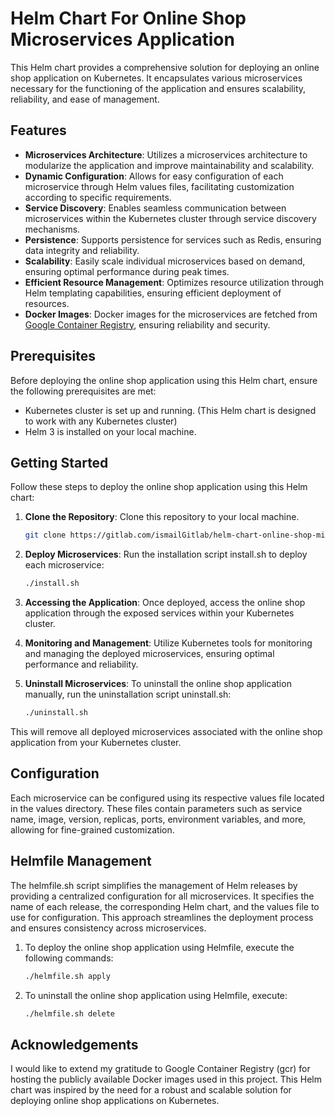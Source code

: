 # Helm Chart For Online Shop Microservices Application

This Helm chart provides a comprehensive solution for deploying an online shop application on Kubernetes. It encapsulates various microservices necessary for the functioning of the application and ensures scalability, reliability, and ease of management.

## Features

- **Microservices Architecture**: Utilizes a microservices architecture to modularize the application and improve maintainability and scalability.
- **Dynamic Configuration**: Allows for easy configuration of each microservice through Helm values files, facilitating customization according to specific requirements.
- **Service Discovery**: Enables seamless communication between microservices within the Kubernetes cluster through service discovery mechanisms.
- **Persistence**: Supports persistence for services such as Redis, ensuring data integrity and reliability.
- **Scalability**: Easily scale individual microservices based on demand, ensuring optimal performance during peak times.
- **Efficient Resource Management**: Optimizes resource utilization through Helm templating capabilities, ensuring efficient deployment of resources.
- **Docker Images**: Docker images for the microservices are fetched from [Google Container Registry](https://console.cloud.google.com/gcr/images/google-samples/GLOBAL/microservices-demo), ensuring reliability and security.

## Prerequisites

Before deploying the online shop application using this Helm chart, ensure the following prerequisites are met:

- Kubernetes cluster is set up and running. (This Helm chart is designed to work with any Kubernetes cluster)
- Helm 3 is installed on your local machine.

## Getting Started

Follow these steps to deploy the online shop application using this Helm chart:

1. **Clone the Repository**: Clone this repository to your local machine.

   ```bash
   git clone https://gitlab.com/ismailGitlab/helm-chart-online-shop-microservices-application.git
   ```

2. **Deploy Microservices**: Run the installation script install.sh to deploy each microservice:

    ```bash
    ./install.sh
    ```

3. **Accessing the Application**: Once deployed, access the online shop application through the exposed services within your Kubernetes cluster.

4. **Monitoring and Management**: Utilize Kubernetes tools for monitoring and managing the deployed microservices, ensuring optimal performance and reliability.

5. **Uninstall Microservices**: To uninstall the online shop application manually, run the uninstallation script uninstall.sh:

    ```bash
    ./uninstall.sh
    ```

This will remove all deployed microservices associated with the online shop application from your Kubernetes cluster.

## Configuration
Each microservice can be configured using its respective values file located in the values directory. These files contain parameters such as service name, image, version, replicas, ports, environment variables, and more, allowing for fine-grained customization.

## Helmfile Management
The helmfile.sh script simplifies the management of Helm releases by providing a centralized configuration for all microservices. It specifies the name of each release, the corresponding Helm chart, and the values file to use for configuration. This approach streamlines the deployment process and ensures consistency across microservices.

1. To deploy the online shop application using Helmfile, execute the following commands:

    ```bash
    ./helmfile.sh apply
    ```

2. To uninstall the online shop application using Helmfile, execute:

    ```bash
    ./helmfile.sh delete
    ```

## Acknowledgements
I would like to extend my gratitude to Google Container Registry (gcr) for hosting the publicly available Docker images used in this project. This Helm chart was inspired by the need for a robust and scalable solution for deploying online shop applications on Kubernetes.